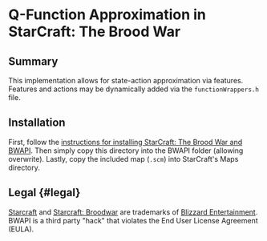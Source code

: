 # Q-Function Approximation in StarCraft: The Brood War

## Summary

This implementation allows for state-action approximation via features. Features and actions may be dynamically added via the `functionWrappers.h` file.

## Installation

First, follow the [instructions for installing StarCraft: The Brood War and BWAPI](https://bwapi.github.io/). Then simply copy this directory into the BWAPI folder (allowing overwrite). Lastly, copy the included map (`.scm`) into StarCraft's Maps directory.

## Legal {#legal}
[Starcraft](http://www.blizzard.com/games/sc/) and [Starcraft: Broodwar](http://www.blizzard.com/games/sc/) are trademarks of
[Blizzard Entertainment](http://www.blizzard.com). BWAPI is a third party "hack" that violates the End User License Agreement (EULA).
